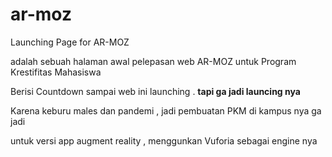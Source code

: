 # ar-moz
Launching Page for AR-MOZ

adalah sebuah halaman awal pelepasan web AR-MOZ untuk Program Krestifitas Mahasiswa

Berisi Countdown sampai web ini launching . __tapi ga jadi launcing nya__

Karena keburu males dan pandemi , jadi pembuatan PKM di kampus nya ga jadi

untuk versi app augment reality , menggunkan Vuforia sebagai engine nya
